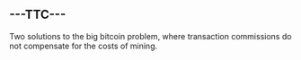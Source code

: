 
---TTC---
----------------

Two solutions to the big bitcoin problem, where transaction commissions do not compensate for the costs of mining.